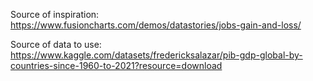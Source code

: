 Source of inspiration: https://www.fusioncharts.com/demos/datastories/jobs-gain-and-loss/

Source of data to use: https://www.kaggle.com/datasets/fredericksalazar/pib-gdp-global-by-countries-since-1960-to-2021?resource=download
